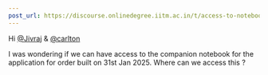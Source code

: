 ```yaml
---
post_url: https://discourse.onlinedegree.iitm.ac.in/t/access-to-notebooks/166100/1
---
```

Hi [@Jivraj](/u/jivraj) & [@carlton](/u/carlton)

I was wondering if we can have access to the companion notebook for the application for order built on 31st Jan 2025. Where can we access this ?